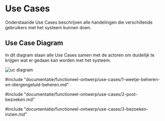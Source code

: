 # Use Cases
Onderstaande Use Cases beschrijven alle handelingen die verschillende gebruikers met het systeem kunnen doen.
## Use Case Diagram
In dit diagram staan alle Use Cases samen met de actoren om duidelijk te krijgen wat er gedaan kan worden met het systeem.

![uc diagram](images/use-cases.png)

#include "documentatie/functioneel-ontwerp/use-cases/1-weetje-beheren-en-diergengeluid-beheren.md"

#include "documentatie/functioneel-ontwerp/use-cases/2-poot-bezoeken.md"

#include "documentatie/functioneel-ontwerp/use-cases/3-bezoeken-inzien.md"
